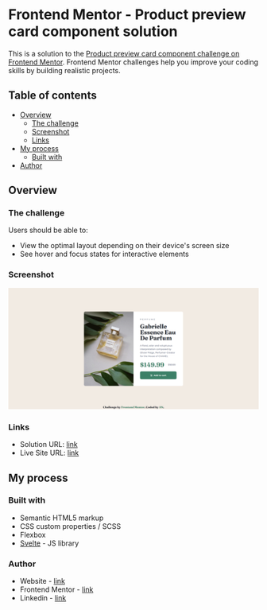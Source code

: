 # Frontend Mentor - Product preview card component solution

This is a solution to the [Product preview card component challenge on Frontend Mentor](https://www.frontendmentor.io/challenges/product-preview-card-component-GO7UmttRfa). Frontend Mentor challenges help you improve your coding skills by building realistic projects. 

## Table of contents

- [Overview](#overview)
  - [The challenge](#the-challenge)
  - [Screenshot](#screenshot)
  - [Links](#links)
- [My process](#my-process)
  - [Built with](#built-with)
- [Author](#author)

## Overview

### The challenge

Users should be able to:

- View the optimal layout depending on their device's screen size
- See hover and focus states for interactive elements

### Screenshot

![header](https://github.com/anespoul34/product-preview-card-component/blob/main/static/assets/images/screenshot.png)

### Links

- Solution URL: [link](https://www.frontendmentor.io/solutions/age-calculator-using-svelte-scss-mRUfqRy4Ug)
- Live Site URL: [link](https://frontend-mentor-challenges-3j18.vercel.app/)

## My process

### Built with

- Semantic HTML5 markup
- CSS custom properties / SCSS
- Flexbox
- [Svelte](https://svelte.dev/) - JS library

### Author

- Website - [link](https://www.arthurnespoulous.com)
- Frontend Mentor - [link](https://www.frontendmentor.io/profile/anespoul34)
- Linkedin - [link](https://www.linkedin.com/in/arthur-nespoulous-956970142)
